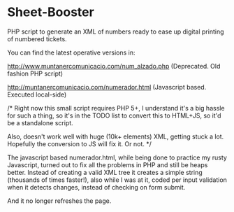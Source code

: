 Sheet-Booster
=============

PHP script to generate an XML of numbers ready to ease up digital printing of numbered tickets.

You can find the latest operative versions in:

http://www.muntanercomunicacio.com/num_alzado.php
(Deprecated. Old fashion PHP script)

http://muntanercomunicacio.com/numerador.html
(Javascript based. Executed local-side)

/* Right now this small script requires PHP 5+, I understand it's a big hassle for such a thing, so it's in the TODO list to convert this to HTML+JS, so it'd be a standalone script.

Also, doesn't work well with huge (10k+ elements) XML, getting stuck a lot. Hopefully the conversion to JS will fix it. Or not. */

The javascript based numerador.html, while being done to practice my rusty Javascript, turned out to fix all the problems in PHP and still be heaps better. Instead of creating a valid XML tree it creates a simple string (thousands of times faster!), also while I was at it, coded per input validation when it detects changes, instead of checking on form submit.

And it no longer refreshes the page.
